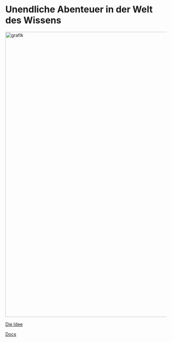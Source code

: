 # Unendliche Abenteuer in der Welt des Wissens

[<img width="1265" height="890" alt="grafik" src="https://github.com/user-attachments/assets/219844c5-e130-46ff-b187-60e9bc7b1c6a" />](https://johappel.github.io/infinite-adventure-world-of-knowledge/client_ux_boilerplate.html)

[Die Idee](https://github.com/johappel/infinite-adventure-world-of-knowledge/blob/main/THE_IDEA.md)

[Docs](https://github.com/johappel/infinite-adventure-world-of-knowledge/docs/README.md)